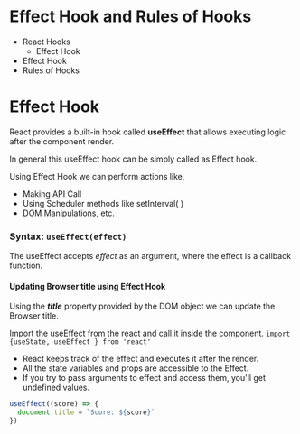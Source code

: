 # Effect Hook and Rules of Hooks

- React Hooks
  - Effect Hook
- Effect Hook
- Rules of Hooks

# Effect Hook
React provides a built-in hook called **useEffect** that allows executing logic after the component render.

In general this useEffect hook can be simply called as Effect hook.

Using Effect Hook we can perform actions like,

- Making API Call
- Using Scheduler methods like setInterval( )
- DOM Manipulations, etc.
  
### Syntax: `useEffect(effect)`
The useEffect accepts *effect* as an argument, where the effect is a callback function.

#### Updating Browser title using Effect Hook
Using the ***title*** property provided by the DOM object we can update the Browser title.

Import the useEffect from the react and call it inside the component.
`import {useState, useEffect } from 'react'`

- React keeps track of the effect and executes it after the render.
- All the state variables and props are accessible to the Effect.
- If you try to pass arguments to effect and access them, you'll get undefined values.
```jsx
useEffect((score) => {
  document.title = `Score: ${score}`
})
```

